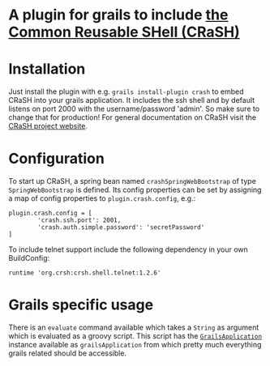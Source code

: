A plugin for grails to include [the Common Reusable SHell (CRaSH)][1]
=====================================================================

# Installation

Just install the plugin with e.g. `grails install-plugin crash` to embed CRaSH into your grails application.
It includes the ssh shell and by default listens on port 2000 with the username/password 'admin'.
So make sure to change that for production!
For general documentation on CRaSH visit the [CRaSH project website][1].

# Configuration

To start up CRaSH, a spring bean named `crashSpringWebBootstrap` of type `SpringWebBootstrap` is defined.
Its config properties can be set by assigning a map of config properties to `plugin.crash.config`, e.g.:

    plugin.crash.config = [
            'crash.ssh.port': 2001,
            'crash.auth.simple.password': 'secretPassword'
    ]

To include telnet support include the following dependency in your own BuildConfig:

    runtime 'org.crsh:crsh.shell.telnet:1.2.6'

# Grails specific usage

There is an `evaluate` command available which takes a `String` as argument which is evaluated as a groovy script.
This script has the [`GrailsApplication`][2] instance available as `grailsApplication` from which pretty much everything grails related should be accessible.

  [1]: http://www.crashub.org/
  [2]: http://grails.org/doc/latest/ref/Controllers/grailsApplication.html
